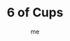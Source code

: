 ---
# basics
title     		 : "6 of Cups"
token					 : 'cups-06'
card_type			 : '' # major, minor, court
layout				 : "tarot-card"
author    		 : 'me'
one_liner 		 : "Charity, sharing, sacrifice, cooperation, fairness"
alt_names			 : ['Pleasure', 'Happiness']
images				 : ['/assets/images/tarot/rws/rw-cups-06.jpg']
keywords			 : ['charity', 'sharing', 'sacrifice', 'cooperation', 'fairness']
url						 : 'tarot/cards/cups-06'
aliases				 : []

# password: 'foolish journey'
dropbox				 : ''

meaning_light  : "Donating your time and talents to others. Taking satisfaction in knowing how your efforts will aid others. Creating a “win-win” scenario. Giving even when you know repayment is not possible. Being motivated to do a good deed."

meaning_shadow : "Linking your sense of self-worth to the appraisals of others. Striving to appear more needy than you really are. Taking undeserved or unmerited charity. Bragging about your charitable efforts. Profiteering in times of distress. Refusing to share a burden."

# more detail
correspondence_planet 			: "Sun"
correspondence_astrological : "Scorpio"
correspondence_affirmation  : "I freely give myself to others, expecting nothing in return."
correspondence_story 				: "Defying conventional wisdom, the main character lends his or her support to a hopeless cause."

advice_relationships 	 : "We like to say relationships involve give and take; this card invites you to focus on giving more than receiving. Watch for opportunities to take on chores that neither you nor your friends (or partners) enjoy. Surprise a loved one with an unexpected, unmerited gift."

advice_work 					 : "Most people focus on profit; what might happen if you focused on giving instead? A gift given with strings attached deserves a skeptical response. When charitable gestures are revealed (or perceived) as bribes, don’t expect good results."

advice_spirituality 	 : "Few things energize the weary spirit like service. Volunteer. Lend a helping hand to someone in need. Give of your time, your money, and your talents—all three. In helping others, you help yourself."

advice_personal_growth : "When you can give something without expecting anything in return, you’ve reached an important milestone. Accelerate your quest for maturity; practice giving with no thought of what’s in it for you."

advice_fortune_telling : "A stingy spirit is strangling your enjoyment of life. Loosen up and think of others for once, why don’t you?"

questions	: ["How might expectations of payment (or repayment) be shaping your own situation?", "Does your question hinge on a scarcity mentality or an abundance mentality?", "What gifts do I possess? How freely do I give them?", "How can I practice unconditional giving?", "How would things change if I became a more charitable person?"]

# referenced in the symbols.toml data file
symbols	  : ['6', 'cups', 'flowers-in-cups']

# metadata
suppress_topnav : true
related_cards 	: []

---